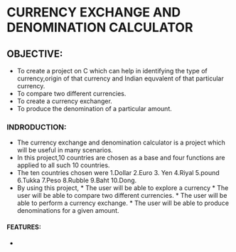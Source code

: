 # CURRENCY EXCHANGE AND DENOMINATION CALCULATOR
## OBJECTIVE:
* To create a project on C which can help in identifying the type of currency,origin of that currency and Indian equvalent of that particular currency.
* To compare two different currencies.
* To create a currency exchanger.
* To produce the denomination of a particular amount.
### INDRODUCTION:
 * The currency exchange and denomination calculator is a project which will be useful in many scenarios.
 * In this project,10 countries are chosen as a base and  four functions are  applied to all such 10 countries.
 * The ten countries chosen were 1.Dollar   2.Euro  3. Yen 4.Riyal  5.pound  6.Tukka 7.Peso   8.Rubble  9.Baht 10.Dong.
 * By using this project,
         * The user will be able to explore a currency
         * The user will be able to compare two different currencies.
         * The user will be able to perform a currency exchange.
         * The user will be able to produce denominations for a given amount.
 #### FEATURES:
  *
  

         
